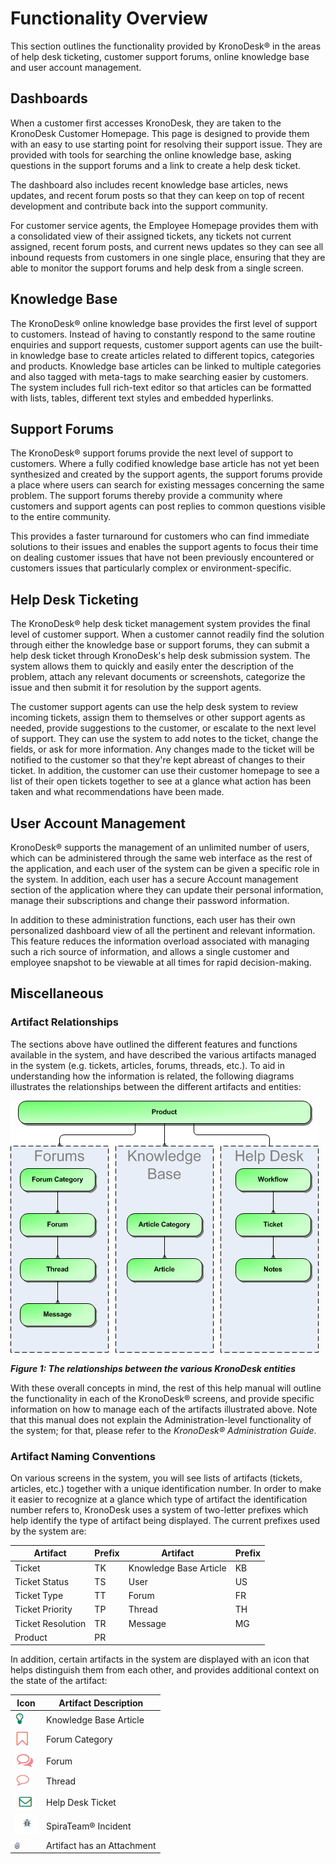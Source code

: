 # Functionality Overview

This section outlines the functionality provided by KronoDesk® in the areas of help desk ticketing, customer support forums, online knowledge base and user account management.

## Dashboards

When a customer first accesses KronoDesk, they are taken to the KronoDesk Customer Homepage. This page is designed to provide them with an easy to use starting point for resolving their support issue. They are provided with tools for searching the online knowledge base, asking questions in the support forums and a link to create a help desk ticket.

The dashboard also includes recent knowledge base articles, news updates, and recent forum posts so that they can keep on top of recent development and contribute back into the support community.

For customer service agents, the Employee Homepage provides them with a consolidated view of their assigned tickets, any tickets not current assigned, recent forum posts, and current news updates so they can see all inbound requests from customers in one single place, ensuring that they are able to monitor the support forums and help desk from a single screen.

## Knowledge Base

The KronoDesk® online knowledge base provides the first level of support to customers. Instead of having to constantly respond to the same routine enquiries and support requests, customer support agents can use the built-in knowledge base to create articles related to different topics, categories and products. Knowledge base articles can be linked to multiple categories and also tagged with meta-tags to make searching easier by customers. The system includes full rich-text editor so that articles can be formatted with lists, tables, different text styles and embedded hyperlinks.

## Support Forums

The KronoDesk® support forums provide the next level of support to customers. Where a fully codified knowledge base article has not yet been synthesized and created by the support agents, the support forums provide a place where users can search for existing messages concerning the same problem. The support forums thereby provide a community where customers and support agents can post replies to common questions visible to the entire community.

This provides a faster turnaround for customers who can find immediate solutions to their issues and enables the support agents to focus their time on dealing customer issues that have not been previously encountered or customers issues that particularly complex or environment-specific.

## Help Desk Ticketing

The KronoDesk® help desk ticket management system provides the final level of customer support. When a customer cannot readily find the solution through either the knowledge base or support forums, they can submit a help desk ticket through KronoDesk's help desk submission system. The system allows them to quickly and easily enter the description of the problem, attach any relevant documents or screenshots, categorize the issue and then submit it for resolution by the support agents.

The customer support agents can use the help desk system to review incoming tickets, assign them to themselves or other support agents as needed, provide suggestions to the customer, or escalate to the next level of support. They can use the system to add notes to the ticket, change the fields, or ask for more information. Any changes made to the ticket will be notified to the customer so that they're kept abreast of changes to their ticket. In addition, the customer can use their customer homepage to see a list of their open tickets together to see at a glance what action has been taken and what recommendations have been made.

## User Account Management

KronoDesk® supports the management of an unlimited number of users, which can be administered through the same web interface as the rest of the application, and each user of the system can be given a specific role in the system. In addition, each user has a secure Account management section of the application where they can update their personal information, manage their subscriptions and change their password information.

In addition to these administration functions, each user has their own personalized dashboard view of all the pertinent and relevant information. This feature reduces the information overload associated with managing such a rich source of information, and allows a single customer and employee snapshot to be viewable at all times for rapid decision-making.

## Miscellaneous

### Artifact Relationships

The sections above have outlined the different features and functions available in the system, and have described the various artifacts managed in the system (e.g. tickets, articles, forums, threads, etc.). To aid in understanding how the information is related, the following diagrams illustrates the relationships between the different artifacts and entities:

![](img/Functionality_Overview_3.png)




***Figure 1: The relationships between the various KronoDesk entities***

With these overall concepts in mind, the rest of this help manual will outline the functionality in each of the KronoDesk® screens, and provide specific information on how to manage each of the artifacts illustrated above. Note that this manual does not explain the Administration-level functionality of the system; for that, please refer to the *KronoDesk®
Administration Guide*.

### Artifact Naming Conventions

On various screens in the system, you will see lists of artifacts (tickets, articles, etc.) together with a unique identification number. In order to make it easier to recognize at a glance which type of artifact the identification number refers to, KronoDesk uses a system of two-letter prefixes which help identify the type of artifact being displayed. The current prefixes used by the system are:

| **Artifact**      |  **Prefix** |  **Artifact**           |  **Prefix** |
| ------------ | ----------- | ----------- | --------- |
| Ticket            |  TK         |  Knowledge Base Article |  KB |
| Ticket Status     |  TS         |  User                   |  US |
| Ticket Type       |  TT         |  Forum                  |  FR |
| Ticket Priority   |  TP         |  Thread                 |  TH |
| Ticket Resolution |  TR         |  Message                |  MG |
| Product           |  PR         |                         |   |

In addition, certain artifacts in the system are displayed with an icon that helps distinguish them from each other, and provides additional context on the state of the artifact:

| **Icon**                               | **Artifact Description** |
| -------------- | ------------- |
| ![](img/Functionality_Overview_4.png)  | Knowledge Base Article |
| ![](img/Functionality_Overview_5.png)  | Forum Category |
| ![](img/Functionality_Overview_6.png)  | Forum |
| ![](img/Functionality_Overview_7.png)  | Thread |
| ![](img/Functionality_Overview_8.png)  | Help Desk Ticket |
| ![](img/Functionality_Overview_9.png)  | SpiraTeam® Incident |
| ![](img/Functionality_Overview_10.png) | Artifact has an Attachment |

